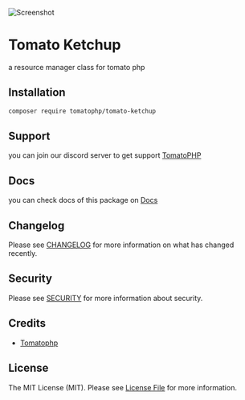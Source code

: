 ![Screenshot](https://github.com/tomatophp/tomato-ketchup/blob/master/art/screenshot.png)

# Tomato Ketchup

a resource manager class for tomato php

## Installation

```bash
composer require tomatophp/tomato-ketchup
```

## Support

you can join our discord server to get support [TomatoPHP](https://discord.gg/Xqmt35Uh)

## Docs

you can check docs of this package on [Docs](https://docs.tomatophp.com/plugins/tomato-ketchup)

## Changelog

Please see [CHANGELOG](CHANGELOG.md) for more information on what has changed recently.

## Security

Please see [SECURITY](SECURITY.md) for more information about security.

## Credits

- [Tomatophp](mailto:info@3x1.io)

## License

The MIT License (MIT). Please see [License File](LICENSE.md) for more information.
